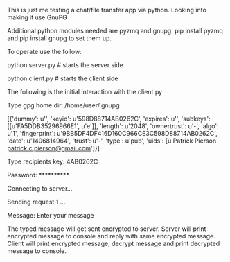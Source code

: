 This is just me testing a chat/file transfer app via python. Looking into making it use GnuPG

Additional python modules needed are pyzmq and gnupg.  pip install pyzmq and pip install gnupg to set them up.

To operate use the follow:

python server.py # starts the server side

python client.py # starts the client side

The following is the initial interaction with the client.py

Type gpg home dir: /home/user/.gnupg

[{'dummy': u'', 'keyid': u'598D88714AB0262C', 'expires': u'', 'subkeys': [[u'FA5DDB35296966E1', u'e']], 'length': u'2048', 'ownertrust': u'-', 'algo': u'1', 'fingerprint': u'9BB5DF4DF416D160C966CE3C598D88714AB0262C', 'date': u'1406814964', 'trust': u'-', 'type': u'pub', 'uids': [u'Patrick Pierson <patrick.c.pierson@gmail.com>']}]

Type recipients key: 4AB0262C

Password: **********

Connecting to server...

Sending request  1 ...

Message: Enter your message

The typed message will get sent encrypted to server.  Server will print encrypted message to console  and reply with same encrypted message.  Client will print encrypted message, decrypt message and print decrypted message to console.


